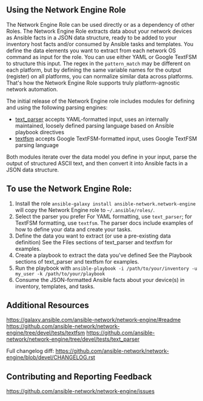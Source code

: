Using the Network Engine Role 
----------------------------------

The Network Engine Role can be used directly or as a dependency of other Roles. The Network Engine Role extracts data about your network devices as Ansible facts in a JSON data structure, ready to be added to your inventory host facts and/or consumed by Ansible tasks and templates. You define the data elements you want to extract from each network OS command as input for the role. You can use either YAML or Google TextFSM to structure this input. The regex in the `pattern_match` may be different on each platform, but by defining the same variable names for the output (register) on all platforms, you can normalize similar data across platforms. That's how the Network Engine Role supports truly platform-agnostic network automation. 

The initial release of the Network Engine role includes modules for defining and using the following parsing engines:
* [text_parser](https://github.com/ansible-network/network-engine/blob/devel/docs/user_guide/text_parser.md) accepts YAML-formatted input, uses an internally maintained, loosely defined parsing language based on Ansible playbook directives
* [textfsm](https://github.com/ansible-network/network-engine/blob/devel/docs/user_guide/textfsm.md) accepts Google TextFSM-formatted input, uses Google TextFSM parsing language

Both modules iterate over the data model you define in your input, parse the output of structured ASCII text, and then convert it into Ansible facts in a JSON data structure.

To use the Network Engine Role:
----------------------------------------
1. Install the role
`ansible-galaxy install ansible-network.network-engine` will copy the Network Engine role to `~/.ansible/roles/`.
1. Select the parser you prefer
For YAML formatting, use `text_parser`; for TextFSM formatting, use `textfsm`. The parser docs include
examples of how to define your data and create your tasks.
1. Define the data you want to extract (or use a pre-existing data definition)
See the Files sections of text_parser and textfsm for examples.
1. Create a playbook to extract the data you've defined
See the Playbook sections of text_parser and textfsm for examples.
1. Run the playbook with `ansible-playbook -i /path/to/your/inventory -u my_user -k /path/to/your/playbook`
1. Consume the JSON-formatted Ansible facts about your device(s) in inventory, templates, and tasks.

Additional Resources
-------------------------------------
https://galaxy.ansible.com/ansible-network/network-engine/#readme
https://github.com/ansible-network/network-engine/tree/devel/tests/textfsm
https://github.com/ansible-network/network-engine/tree/devel/tests/text_parser

Full changelog diff:
https://github.com/ansible-network/network-engine/blob/devel/CHANGELOG.rst

Contributing and Reporting Feedback
-------------------------------------
https://github.com/ansible-network/network-engine/issues